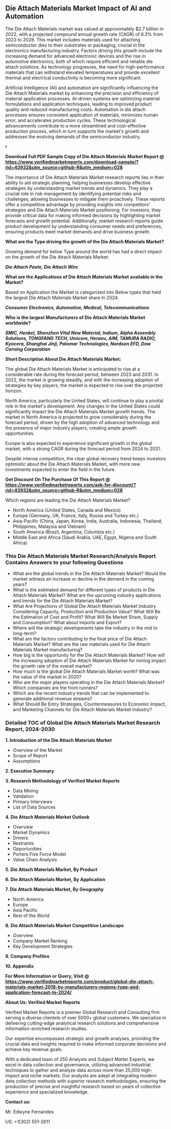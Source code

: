 <h2>Die Attach Materials Market Impact of AI and Automation</h2><p>The Die Attach Materials market was valued at approximately $2.7 billion in 2022, with a projected compound annual growth rate (CAGR) of 6.3% from 2023 to 2028. This market includes materials used for attaching semiconductor dies to their substrates or packaging, crucial in the electronics manufacturing industry. Factors driving this growth include the increasing demand for advanced electronic devices and the rise in automotive electronics, both of which require efficient and reliable die attach solutions. As technology progresses, the need for high-performance materials that can withstand elevated temperatures and provide excellent thermal and electrical conductivity is becoming more significant.</p><p>Artificial Intelligence (AI) and automation are significantly influencing the Die Attach Materials market by enhancing the precision and efficiency of material application processes. AI-driven systems are optimizing material formulations and application techniques, leading to improved product quality and reduced manufacturing costs. Automation in die attach processes ensures consistent application of materials, minimizes human error, and accelerates production cycles. These technological advancements contribute to a more streamlined and cost-effective production process, which in turn supports the market's growth and addresses the evolving demands of the semiconductor industry.</p>t</p><p id="" class=""><strong>Download Full PDF Sample Copy of Die Attach Materials Market Report @ <a href="https://www.verifiedmarketreports.com/download-sample/?rid=43932&utm_source=github-R&utm_medium=028" target="_blank">https://www.verifiedmarketreports.com/download-sample/?rid=43932&utm_source=github-R&utm_medium=028</a></strong></p><p>The importance of&nbsp;Die Attach Materials Market research reports lies in their ability to aid strategic planning, helping businesses develop effective strategies by understanding market trends and dynamics. They play a crucial role in risk management by identifying potential risks and challenges, allowing businesses to mitigate them proactively. These reports offer a competitive advantage by providing insights into competitors' strategies and Die Attach Materials Market positioning. For investors, they provide critical data for making informed decisions by highlighting market forecasts and growth potential. Additionally, market research reports guide product development by understanding consumer needs and preferences, ensuring products meet market demands and drive business growth.</p><p><strong>What are the&nbsp;Type driving the growth of the Die Attach Materials Market?</strong></p><p id="" class="">Growing demand for below Type around the world has had a direct impact on the growth of the Die Attach Materials Market:</p><em><strong>Die Attach Paste, Die Attach Wire</strong></em></p><strong>What are the&nbsp;Applications&nbsp;of Die Attach Materials Market available in the Market?</strong></p><p id="" class="">Based on Application the Market is categorized into Below types that held the largest Die Attach Materials Market share In 2024.</p><em><strong>Consumer Electronics, Automotive, Medical, Telecommunications</strong></em></p><strong>Who is the largest Manufacturers of Die Attach Materials Market worldwide?</strong></p><p><em><strong>SMIC, Henkel, Shenzhen Vital New Material, Indium, Alpha Assembly Solutions, TONGFANG TECH, Umicore, Heraeu, AIM, TAMURA RADIO, Kyocera, Shanghai Jinji, Palomar Technologies, Nordson EFD, Dow Corning Corporation</strong></em></p><p id="" class=""><strong>Short Description About Die Attach Materials Market:</strong></p><p>The global Die Attach Materials Market is anticipated to rise at a considerable rate during the forecast period, between 2023 and 2031. In 2022, the market is growing steadily, and with the increasing adoption of strategies by key players, the market is expected to rise over the projected horizon.</p><p>North America, particularly the United States, will continue to play a pivotal role in the market's development. Any changes in the United States could significantly impact the Die Attach Materials Market growth trends. The market in North America is projected to grow considerably during the forecast period, driven by the high adoption of advanced technology and the presence of major industry players, creating ample growth opportunities.</p><p>Europe is also expected to experience significant growth in the global market, with a strong CAGR during the forecast period from 2024 to 2031.</p><p>Despite intense competition, the clear global recovery trend keeps investors optimistic about the Die Attach Materials Market, with more new investments expected to enter the field in the future.</p><p id="" class=""><strong>Get Discount On The Purchase Of This Report @ <a href="https://www.verifiedmarketreports.com/ask-for-discount/?rid=43932&utm_source=github-R&utm_medium=028" target="_blank">https://www.verifiedmarketreports.com/ask-for-discount/?rid=43932&utm_source=github-R&utm_medium=028</a></strong></p>Which regions are leading the Die Attach Materials Market?</p><ul><li>North America (United States, Canada and Mexico)</li><li>Europe (Germany, UK, France, Italy, Russia and Turkey etc.)</li><li>Asia-Pacific (China, Japan, Korea, India, Australia, Indonesia, Thailand, Philippines, Malaysia and Vietnam)</li><li>South America (Brazil, Argentina, Columbia etc.)</li><li>Middle East and Africa (Saudi Arabia, UAE, Egypt, Nigeria and South Africa)</li></ul><h3 id="" class="">This Die Attach Materials Market Research/Analysis Report Contains Answers to your following Questions</h3><ul><li>What are the global trends in the Die Attach Materials Market? Would the market witness an increase or decline in the demand in the coming years?</li><li>What is the estimated demand for different types of products in Die Attach Materials Market? What are the upcoming industry applications and trends for the Die Attach Materials Market?</li><li>What Are Projections of Global Die Attach Materials Market Industry Considering Capacity, Production and Production Value? What Will Be the Estimation of Cost and Profit? What Will Be Market Share, Supply and Consumption? What about imports and Export?</li><li>Where will the strategic developments take the industry in the mid to long-term?</li><li>What are the factors contributing to the final price of Die Attach Materials Market? What are the raw materials used for Die Attach Materials Market manufacturing?</li><li>How big is the opportunity for the Die Attach Materials Market? How will the increasing adoption of Die Attach Materials Market for mining impact the growth rate of the overall market?</li><li>How much is the global Die Attach Materials Market worth? What was the value of the market In 2020?</li><li>Who are the major players operating in the Die Attach Materials Market? Which companies are the front runners?</li><li>Which are the recent industry trends that can be implemented to generate additional revenue streams?</li><li>What Should Be Entry Strategies, Countermeasures to Economic Impact, and Marketing Channels for Die Attach Materials Market Industry?</li></ul><h3 id="" class="">Detailed TOC of Global Die Attach Materials Market Research Report, 2024-2030</h3><p id="" class=""><strong>1. Introduction of the Die Attach Materials Market</strong></p><ul><li>Overview of the Market</li><li>Scope of Report</li><li>Assumptions</li></ul><p id="" class=""><strong>2. Executive Summary</strong></p><p id="" class=""><strong>3. Research Methodology of Verified Market Reports</strong></p><ul><li>Data Mining</li><li>Validation</li><li>Primary Interviews</li><li>List of Data Sources</li></ul><p id="" class=""><strong>4. Die Attach Materials Market Outlook</strong></p><ul><li>Overview</li><li>Market Dynamics</li><li>Drivers</li><li>Restraints</li><li>Opportunities</li><li>Porters Five Force Model</li><li>Value Chain Analysis</li></ul><p id="" class=""><strong>5. Die Attach Materials Market, By Product</strong></p><p id="" class=""><strong>6. Die Attach Materials Market, By Application</strong></p><p id="" class=""><strong>7. Die Attach Materials Market, By Geography</strong></p><ul><li>North America</li><li>Europe</li><li>Asia Pacific</li><li>Rest of the World</li></ul><p id="" class=""><strong>8. Die Attach Materials Market Competitive Landscape</strong></p><ul><li>Overview</li><li>Company Market Ranking</li><li>Key Development Strategies</li></ul><p id="" class=""><strong>9. Company Profiles</strong></p><p id="" class=""><strong>10. Appendix</strong></p><p id="" class=""><strong>For More Information or Query, Visit @ <a href="https://www.verifiedmarketreports.com/product/global-die-attach-materials-market-2019-by-manufacturers-regions-type-and-application-forecast-to-2024/" target="_blank">https://www.verifiedmarketreports.com/product/global-die-attach-materials-market-2019-by-manufacturers-regions-type-and-application-forecast-to-2024/</a></strong></p><p id="" class=""><strong>About Us: Verified Market Reports</strong></p><p id="" class="">Verified Market Reports is a premier Global Research and Consulting firm serving a diverse clientele of over 5000+ global customers. We specialize in delivering cutting-edge analytical research solutions and comprehensive information-enriched research studies.</p><p id="" class="">Our expertise encompasses strategic and growth analyses, providing the crucial data and insights required to make informed corporate decisions and achieve key revenue goals.</p><p id="" class="">With a dedicated team of 250 Analysts and Subject Matter Experts, we excel in data collection and governance, utilizing advanced industrial techniques to gather and analyze data across more than 25,000 high-impact and niche markets. Our analysts are adept at integrating modern data collection methods with superior research methodologies, ensuring the production of precise and insightful research based on years of collective experience and specialized knowledge.</p><p id="" class=""><strong>Contact us:</strong></p><p id="" class="">Mr. Edwyne Fernandes</p><p id="" class="">US: +1(302) 551-2611</p>